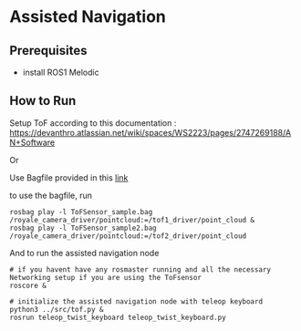 # Assisted Navigation

## Prerequisites
- install ROS1 Melodic  

## How to Run 
Setup ToF according to this documentation : https://devanthro.atlassian.net/wiki/spaces/WS2223/pages/2747269188/AN+Software

Or 

Use Bagfile provided in this [link](https://drive.google.com/drive/folders/15IJ5Bk0Abo6tRJbfVam8PI72EpSFbLXI?usp=sharing)

to use the bagfile, run 
```
rosbag play -l ToFSensor_sample.bag /royale_camera_driver/pointcloud:=/tof1_driver/point_cloud &
rosbag play -l ToFSensor_sample2.bag /royale_camera_driver/pointcloud:=/tof2_driver/point_cloud
```

And to run the assisted navigation node
```
# if you havent have any rosmaster running and all the necessary Networking setup if you are using the ToFsensor
roscore &

# initialize the assisted navigation node with teleop keyboard 
python3 ../src/tof.py & 
rosrun teleop_twist_keyboard teleop_twist_keyboard.py

```
